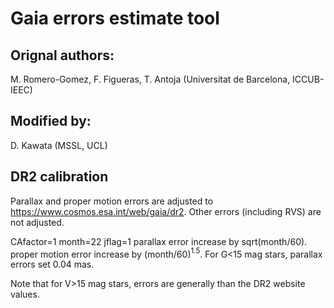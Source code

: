 
# Gaia errors estimate tool 

## Orignal authors:

 M. Romero-Gomez, F. Figueras, T. Antoja (Universitat de Barcelona, ICCUB-IEEC)

## Modified by:

 D. Kawata (MSSL, UCL)

## DR2 calibration

Parallax and proper motion errors are adjusted to https://www.cosmos.esa.int/web/gaia/dr2.  Other errors (including RVS) are not adjusted. 

CAfactor=1
month=22
jflag=1
parallax error increase by sqrt(month/60).
proper motion error increase by (month/60)$^1.5$.
For G<15 mag stars, parallax errors set 0.04 mas. 

Note that for V>15 mag stars, errors are generally than the DR2 website values.  


